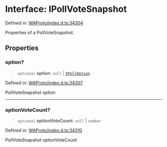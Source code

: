 # Interface: IPollVoteSnapshot

Defined in: [WAProto/index.d.ts:34304](https://github.com/Fokusdotid/Baileys/blob/db1d3e5f41e9eede5877460f9adbb0224021575c/WAProto/index.d.ts#L34304)

Properties of a PollVoteSnapshot.

## Properties

### option?

> `optional` **option**: `null` \| [`IPollOption`](IPollOption.md)

Defined in: [WAProto/index.d.ts:34307](https://github.com/Fokusdotid/Baileys/blob/db1d3e5f41e9eede5877460f9adbb0224021575c/WAProto/index.d.ts#L34307)

PollVoteSnapshot option

***

### optionVoteCount?

> `optional` **optionVoteCount**: `null` \| `number`

Defined in: [WAProto/index.d.ts:34310](https://github.com/Fokusdotid/Baileys/blob/db1d3e5f41e9eede5877460f9adbb0224021575c/WAProto/index.d.ts#L34310)

PollVoteSnapshot optionVoteCount

